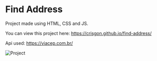 # Find Address

Project made using HTML, CSS and JS.

You can view this project here: https://crisgon.github.io/find-address/

Api used: https://viacep.com.br/

![Project](https://i.imgur.com/GGM4X8s.gif)
